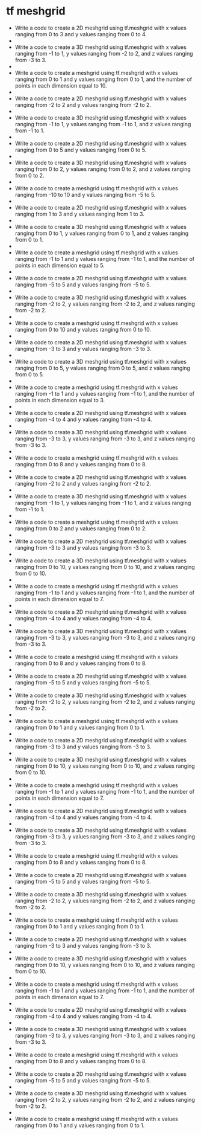 # tf meshgrid

- Write a code to create a 2D meshgrid using tf.meshgrid with x values ranging from 0 to 3 and y values ranging from 0 to 4.
- 
- Write a code to create a 3D meshgrid using tf.meshgrid with x values ranging from -1 to 1, y values ranging from -2 to 2, and z values ranging from -3 to 3.
- 
- Write a code to create a meshgrid using tf.meshgrid with x values ranging from 0 to 1 and y values ranging from 0 to 1, and the number of points in each dimension equal to 10.
- 
- Write a code to create a 2D meshgrid using tf.meshgrid with x values ranging from -2 to 2 and y values ranging from -2 to 2.
- 
- Write a code to create a 3D meshgrid using tf.meshgrid with x values ranging from -1 to 1, y values ranging from -1 to 1, and z values ranging from -1 to 1.
- 
- Write a code to create a 2D meshgrid using tf.meshgrid with x values ranging from 0 to 5 and y values ranging from 0 to 5.
- 
- Write a code to create a 3D meshgrid using tf.meshgrid with x values ranging from 0 to 2, y values ranging from 0 to 2, and z values ranging from 0 to 2.
- 
- Write a code to create a meshgrid using tf.meshgrid with x values ranging from -10 to 10 and y values ranging from -5 to 5.
- 
- Write a code to create a 2D meshgrid using tf.meshgrid with x values ranging from 1 to 3 and y values ranging from 1 to 3.
- 
- Write a code to create a 3D meshgrid using tf.meshgrid with x values ranging from 0 to 1, y values ranging from 0 to 1, and z values ranging from 0 to 1.
- 
- Write a code to create a meshgrid using tf.meshgrid with x values ranging from -1 to 1 and y values ranging from -1 to 1, and the number of points in each dimension equal to 5.
- 
- Write a code to create a 2D meshgrid using tf.meshgrid with x values ranging from -5 to 5 and y values ranging from -5 to 5.
- 
- Write a code to create a 3D meshgrid using tf.meshgrid with x values ranging from -2 to 2, y values ranging from -2 to 2, and z values ranging from -2 to 2.
- 
- Write a code to create a meshgrid using tf.meshgrid with x values ranging from 0 to 10 and y values ranging from 0 to 10.
- 
- Write a code to create a 2D meshgrid using tf.meshgrid with x values ranging from -3 to 3 and y values ranging from -3 to 3.
- 
- Write a code to create a 3D meshgrid using tf.meshgrid with x values ranging from 0 to 5, y values ranging from 0 to 5, and z values ranging from 0 to 5.
- 
- Write a code to create a meshgrid using tf.meshgrid with x values ranging from -1 to 1 and y values ranging from -1 to 1, and the number of points in each dimension equal to 3.
- 
- Write a code to create a 2D meshgrid using tf.meshgrid with x values ranging from -4 to 4 and y values ranging from -4 to 4.
- 
- Write a code to create a 3D meshgrid using tf.meshgrid with x values ranging from -3 to 3, y values ranging from -3 to 3, and z values ranging from -3 to 3.
- 
- Write a code to create a meshgrid using tf.meshgrid with x values ranging from 0 to 8 and y values ranging from 0 to 8.
- 
- Write a code to create a 2D meshgrid using tf.meshgrid with x values ranging from -2 to 2 and y values ranging from -2 to 2.
- 
- Write a code to create a 3D meshgrid using tf.meshgrid with x values ranging from -1 to 1, y values ranging from -1 to 1, and z values ranging from -1 to 1.
- 
- Write a code to create a meshgrid using tf.meshgrid with x values ranging from 0 to 2 and y values ranging from 0 to 2.
- 
- Write a code to create a 2D meshgrid using tf.meshgrid with x values ranging from -3 to 3 and y values ranging from -3 to 3.
- 
- Write a code to create a 3D meshgrid using tf.meshgrid with x values ranging from 0 to 10, y values ranging from 0 to 10, and z values ranging from 0 to 10.
- 
- Write a code to create a meshgrid using tf.meshgrid with x values ranging from -1 to 1 and y values ranging from -1 to 1, and the number of points in each dimension equal to 7.
- 
- Write a code to create a 2D meshgrid using tf.meshgrid with x values ranging from -4 to 4 and y values ranging from -4 to 4.
- 
- Write a code to create a 3D meshgrid using tf.meshgrid with x values ranging from -3 to 3, y values ranging from -3 to 3, and z values ranging from -3 to 3.
- 
- Write a code to create a meshgrid using tf.meshgrid with x values ranging from 0 to 8 and y values ranging from 0 to 8.
- 
- Write a code to create a 2D meshgrid using tf.meshgrid with x values ranging from -5 to 5 and y values ranging from -5 to 5.
- 
- Write a code to create a 3D meshgrid using tf.meshgrid with x values ranging from -2 to 2, y values ranging from -2 to 2, and z values ranging from -2 to 2.
- 
- Write a code to create a meshgrid using tf.meshgrid with x values ranging from 0 to 1 and y values ranging from 0 to 1.
- 
- Write a code to create a 2D meshgrid using tf.meshgrid with x values ranging from -3 to 3 and y values ranging from -3 to 3.
- 
- Write a code to create a 3D meshgrid using tf.meshgrid with x values ranging from 0 to 10, y values ranging from 0 to 10, and z values ranging from 0 to 10.
- 
- Write a code to create a meshgrid using tf.meshgrid with x values ranging from -1 to 1 and y values ranging from -1 to 1, and the number of points in each dimension equal to 7.
- 
- Write a code to create a 2D meshgrid using tf.meshgrid with x values ranging from -4 to 4 and y values ranging from -4 to 4.
- 
- Write a code to create a 3D meshgrid using tf.meshgrid with x values ranging from -3 to 3, y values ranging from -3 to 3, and z values ranging from -3 to 3.
- 
- Write a code to create a meshgrid using tf.meshgrid with x values ranging from 0 to 8 and y values ranging from 0 to 8.
- 
- Write a code to create a 2D meshgrid using tf.meshgrid with x values ranging from -5 to 5 and y values ranging from -5 to 5.
- 
- Write a code to create a 3D meshgrid using tf.meshgrid with x values ranging from -2 to 2, y values ranging from -2 to 2, and z values ranging from -2 to 2.
- 
- Write a code to create a meshgrid using tf.meshgrid with x values ranging from 0 to 1 and y values ranging from 0 to 1.
- 
- Write a code to create a 2D meshgrid using tf.meshgrid with x values ranging from -3 to 3 and y values ranging from -3 to 3.
- 
- Write a code to create a 3D meshgrid using tf.meshgrid with x values ranging from 0 to 10, y values ranging from 0 to 10, and z values ranging from 0 to 10.
- 
- Write a code to create a meshgrid using tf.meshgrid with x values ranging from -1 to 1 and y values ranging from -1 to 1, and the number of points in each dimension equal to 7.
- 
- Write a code to create a 2D meshgrid using tf.meshgrid with x values ranging from -4 to 4 and y values ranging from -4 to 4.
- 
- Write a code to create a 3D meshgrid using tf.meshgrid with x values ranging from -3 to 3, y values ranging from -3 to 3, and z values ranging from -3 to 3.
- 
- Write a code to create a meshgrid using tf.meshgrid with x values ranging from 0 to 8 and y values ranging from 0 to 8.
- 
- Write a code to create a 2D meshgrid using tf.meshgrid with x values ranging from -5 to 5 and y values ranging from -5 to 5.
- 
- Write a code to create a 3D meshgrid using tf.meshgrid with x values ranging from -2 to 2, y values ranging from -2 to 2, and z values ranging from -2 to 2.
- 
- Write a code to create a meshgrid using tf.meshgrid with x values ranging from 0 to 1 and y values ranging from 0 to 1.